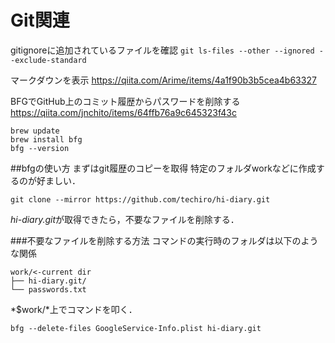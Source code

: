 # Git関連

gitignoreに追加されているファイルを確認
`git ls-files --other --ignored --exclude-standard`

マークダウンを表示
https://qiita.com/Arime/items/4a1f90b3b5cea4b63327


BFGでGitHub上のコミット履歴からパスワードを削除する
https://qiita.com/jnchito/items/64ffb76a9c645323f43c

```
brew update
brew install bfg
bfg --version
```
##bfgの使い方
まずはgit履歴のコピーを取得 特定のフォルダworkなどに作成するのが好ましい．
```
git clone --mirror https://github.com/techiro/hi-diary.git
```
*hi-diary.git*が取得できたら，不要なファイルを削除する．

###不要なファイルを削除する方法
コマンドの実行時のフォルダは以下のような関係

```
work/<-current dir
├── hi-diary.git/
└── passwords.txt

```
*$work/*上でコマンドを叩く．
```
bfg --delete-files GoogleService-Info.plist hi-diary.git
```

